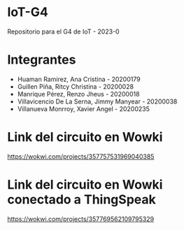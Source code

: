 # IoT-G4
Repositorio para el G4 de IoT - 2023-0

# Integrantes
- Huaman Ramirez, Ana Cristina - 20200179
- Guillen Piña, Ritcy Christina - 20200028
- Manrique Pérez, Renzo Jheus - 20200018
- Villavicencio De La Serna, Jimmy Manyear - 20200038
- Villanueva Monrroy, Xavier Angel - 20200235

# Link del circuito en Wowki
https://wokwi.com/projects/357757531969040385
# Link del circuito en Wowki conectado a ThingSpeak
https://wokwi.com/projects/357769562109795329
